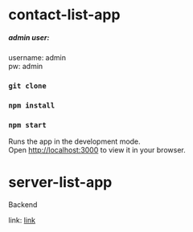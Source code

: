 # contact-list-app

##### admin user:  

username: admin  
pw: admin  

### `git clone`
### `npm install`
### `npm start`

Runs the app in the development mode.\
Open [http://localhost:3000](http://localhost:3000) to view it in your browser.

# server-list-app

Backend  

link: [link](https://github.com/aguilanbon/contacts-app-server)

